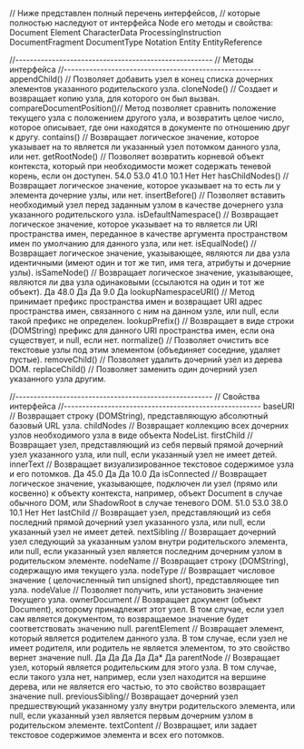 // Ниже представлен полный перечень интерфейсов, // которые полностью наследуют от интерфейса Node его методы и
свойства:
Document Element CharacterData ProcessingInstruction DocumentFragment DocumentType Notation Entity EntityReference

//------------------------------------------------------ // Методы интерфейса
//------------------------------------------------------ appendChild()            // Позволяет добавить узел в конец
списка дочерних элементов указанного родительского узла. cloneNode()              // Создает и возвращает копию узла,
для которого он был вызван. compareDocumentPosition()// Метод позволяет сравнить положение текущего узла с положением
другого узла, и возвратить целое число, которое описывает, где они находятся в документе по отношению друг к другу.
contains()               // Возвращает логическое значение, которое указывает на то является ли указанный узел потомком
данного узла, или нет. getRootNode()            // Позволяет возвратить корневой объект контекста, который при
необходимости может содержать теневой корень, если он доступен. 54.0 53.0 41.0 10.1 Нет Нет hasChildNodes()          //
Возвращает логическое значение, которое указывает на то есть ли у элемента дочерние узлы, или нет. insertBefore()
// Позволяет вставить необходимый узел перед заданным узлом в качестве дочернего узла указанного родительского узла.
isDefaultNamespace()     // Возвращает логическое значение, которое указывает на то является ли URI пространства имен,
переданное в качестве аргумента пространством имен по умолчанию для данного узла, или нет. isEqualNode()            //
Возвращает логическое значение, указывающее, являются ли два узла идентичными (имеют один и тот же тип, имя тега,
атрибуты и дочерние узлы). isSameNode()             // Возвращает логическое значение, указывающее, являются ли два узла
одинаковыми (ссылаются на один и тот же объект). Да 48.0 Да Да 9.0 Да lookupNamespaceURI()     // Метод принимает
префикс пространства имен и возвращает URI адрес пространства имен, связанного с ним на данном узле, или null, если
такой префикс не определен. lookupPrefix()           // Возвращает в виде строки (DOMString) префикс для данного URI
пространства имен, если она существует, и null, если нет. normalize()              // Позволяет очистить все текстовые
узлы под этим элементом (объединяет соседние, удаляет пустые). removeChild()            // Позволяет удалить дочерний
узел из дерева DOM. replaceChild()           // Позволяет заменить один дочерний узел указанного узла другим.

//------------------------------------------------------ // Свойства интерфейса
//------------------------------------------------------ baseURI // Возвращает строку (DOMString), представляющую
абсолютный базовый URL узла. childNodes // Возвращает коллекцию всех дочерних узлов необходимого узла в виде объекта
NodeList. firstChild // Возвращает узел, представляющий из себя первый прямой дочерний узел указанного узла, или null,
если указанный узел не имеет детей. innerText // Возвращает визуализированное текстовое содержимое узла и его потомков.
Да 45.0 Да Да 10.0 Да isConnected // Возвращает логическое значение, указывающее, подключен ли узел (прямо или косвенно)
к объекту контекста, например, объект Document в случае обычного DOM, или ShadowRoot в случае теневого DOM. 51.0 53.0
38.0 10.1 Нет Нет lastChild // Возвращает узел, представляющий из себя последний прямой дочерний узел указанного узла,
или null, если указанный узел не имеет детей. nextSibling // Возвращает дочерний узел следующий за указанным узлом
внутри родительского элемента, или null, если указанный узел является последним дочерним узлом в родительском элементе.
nodeName // Возвращает строку (DOMString), содержащую имя текущего узла. nodeType // Возвращает числовое значение (
целочисленный тип unsigned short), представляющее тип узла. nodeValue // Позволяет получить, или установить значение
текущего узла. ownerDocument // Возвращает документ (объект Document), которому принадлежит этот узел. В том случае,
если узел сам является документом, то возвращаемое значение будет соответствовать значению null. parentElement //
Возвращает элемент, который является родителем данного узла. В том случае, если узел не имеет родителя, или родитель не
является элементом, то это свойство вернет значение null. Да Да Да Да Да* Да parentNode // Возвращает узел, который
является родительским для этого узла. В том случае, если такого узла нет, например, если узел находится на вершине
дерева, или не является его частью, то это свойство возвращает значение null. previousSibling// Возвращает дочерний узел
предшествующий указанному узлу внутри родительского элемента, или null, если указанный узел является первым дочерним
узлом в родительском элементе. textContent // Возвращает, или задает текстовое содержимое элемента и всех его потомков.




